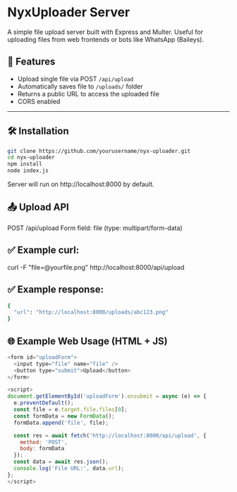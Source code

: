 # NyxUploader Server

A simple file upload server built with Express and Multer. Useful for uploading files from web frontends or bots like WhatsApp (Baileys).

## 🚀 Features

- Upload single file via POST `/api/upload`
- Automatically saves file to `/uploads/` folder
- Returns a public URL to access the uploaded file
- CORS enabled

---

## 🛠 Installation

```bash
git clone https://github.com/yourusername/nyx-uploader.git
cd nyx-uploader
npm install
node index.js
```
Server will run on http://localhost:8000 by default.




## 📤 Upload API

POST /api/upload
Form field: file (type: multipart/form-data)

## ✅ Example curl:

curl -F "file=@yourfile.png" http://localhost:8000/api/upload

## ✅ Example response:
```bash
{
  "url": "http://localhost:8000/uploads/abc123.png"
}
```

## 🌐 Example Web Usage (HTML + JS)
```javascript
<form id="uploadForm">
  <input type="file" name="file" />
  <button type="submit">Upload</button>
</form>

<script>
document.getElementById('uploadForm').onsubmit = async (e) => {
  e.preventDefault();
  const file = e.target.file.files[0];
  const formData = new FormData();
  formData.append('file', file);

  const res = await fetch('http://localhost:8000/api/upload', {
    method: 'POST',
    body: formData
  });
  const data = await res.json();
  console.log('File URL:', data.url);
};
</script>
```
